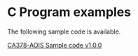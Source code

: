 # C Program examples
The following sample code is available.

[CA378-AOIS Sample code v1.0.0](https://github.com/centuryarks/Sample/releases)
